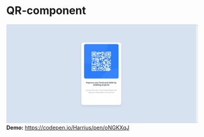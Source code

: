 # QR-component
![image](https://raw.githubusercontent.com/Herrius/QR-component/main/qr%20component.jpeg)
**Demo:** https://codepen.io/Harrius/pen/oNGKXqJ
